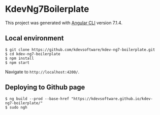 # KdevNg7Boilerplate

This project was generated with [Angular CLI](https://github.com/angular/angular-cli) version 7.1.4.

## Local environment

```
$ git clone https://github.com/kdevsoftware/kdev-ng7-boilerplate.git
$ cd kdev-ng7-boilerplate
$ npm install
$ npm start
```

Navigate to `http://localhost:4200/`.

## Deploying to Github page

```
$ ng build --prod --base-href "https://kdevsoftware.github.io/kdev-ng7-boilerplate/"
$ sudo ngh
```